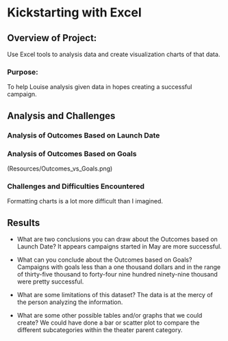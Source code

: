 # Kickstarting with Excel

## Overview of Project: 
Use Excel tools to analysis data and create visualization charts of that data.

### Purpose: 
To help Louise analysis given data in hopes creating a successful campaign.

## Analysis and Challenges

### Analysis of Outcomes Based on Launch Date

### Analysis of Outcomes Based on Goals
(Resources/Outcomes_vs_Goals.png)

### Challenges and Difficulties Encountered
Formatting charts is a lot more difficult than I imagined.

## Results

- What are two conclusions you can draw about the Outcomes based on Launch Date?
  It appears campaigns started in May are more successful.

- What can you conclude about the Outcomes based on Goals?
Campaigns with goals less than a one thousand dollars and in the range of thirty-five thousand to forty-four nine hundred ninety-nine thousand were pretty successful.

- What are some limitations of this dataset?
The data is at the mercy of the person analyzing the information.

- What are some other possible tables and/or graphs that we could create?
We could have done a bar or scatter plot to compare the different subcategories within the theater parent category.

